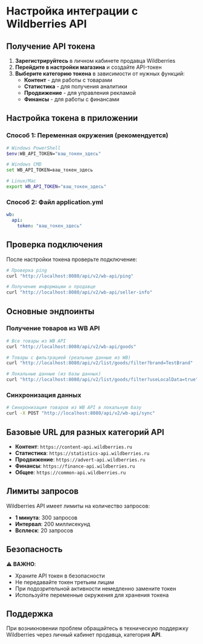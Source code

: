 # Настройка интеграции с Wildberries API

## Получение API токена

1. **Зарегистрируйтесь** в личном кабинете продавца Wildberries
2. **Перейдите в настройки магазина** и создайте API-токен
3. **Выберите категорию токена** в зависимости от нужных функций:
   - **Контент** - для работы с товарами
   - **Статистика** - для получения аналитики
   - **Продвижение** - для управления рекламой
   - **Финансы** - для работы с финансами

## Настройка токена в приложении

### Способ 1: Переменная окружения (рекомендуется)
```bash
# Windows PowerShell
$env:WB_API_TOKEN="ваш_токен_здесь"

# Windows CMD
set WB_API_TOKEN=ваш_токен_здесь

# Linux/Mac
export WB_API_TOKEN="ваш_токен_здесь"
```

### Способ 2: Файл application.yml
```yaml
wb:
  api:
    token: "ваш_токен_здесь"
```

## Проверка подключения

После настройки токена проверьте подключение:

```bash
# Проверка ping
curl "http://localhost:8080/api/v2/wb-api/ping"

# Получение информации о продавце
curl "http://localhost:8080/api/v2/wb-api/seller-info"
```

## Основные эндпоинты

### Получение товаров из WB API
```bash
# Все товары из WB API
curl "http://localhost:8080/api/v2/wb-api/goods"

# Товары с фильтрацией (реальные данные из WB)
curl "http://localhost:8080/api/v2/list/goods/filter?brand=TestBrand"

# Локальные данные (из базы данных)
curl "http://localhost:8080/api/v2/list/goods/filter?useLocalData=true"
```

### Синхронизация данных
```bash
# Синхронизация товаров из WB API в локальную базу
curl -X POST "http://localhost:8080/api/v2/wb-api/sync"
```

## Базовые URL для разных категорий API

- **Контент**: `https://content-api.wildberries.ru`
- **Статистика**: `https://statistics-api.wildberries.ru`
- **Продвижение**: `https://advert-api.wildberries.ru`
- **Финансы**: `https://finance-api.wildberries.ru`
- **Общее**: `https://common-api.wildberries.ru`

## Лимиты запросов

Wildberries API имеет лимиты на количество запросов:
- **1 минута**: 300 запросов
- **Интервал**: 200 миллисекунд
- **Всплеск**: 20 запросов

## Безопасность

⚠️ **ВАЖНО**: 
- Храните API токен в безопасности
- Не передавайте токен третьим лицам
- При подозрительной активности немедленно замените токен
- Используйте переменные окружения для хранения токена

## Поддержка

При возникновении проблем обращайтесь в техническую поддержку Wildberries через личный кабинет продавца, категория **API**.



